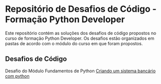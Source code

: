 # Repositório de Desafios de Código - Formação Python Developer
Este repositório contém as soluções dos desafios de código propostos no curso de formação Python Developer. Os desafios estão organizados em pastas de acordo com o módulo do curso em que foram propostos.

## Desafios de Código
Desafio do Módulo Fundamentos de Python
[Criando um sistema bancário com python]()
